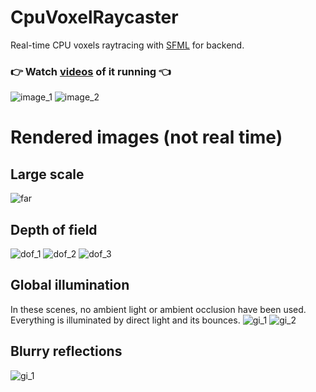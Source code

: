 # CpuVoxelRaycaster

Real-time CPU voxels raytracing with [SFML](https://www.sfml-dev.org/) for backend.
### :point_right: Watch [videos](https://www.youtube.com/playlist?list=PLPiMlUuvmixACj5Ff0ky3G9pFF52pNJQS) of it running :point_left:

![image_1](https://github.com/johnBuffer/CpuVoxelRaycaster/blob/master/res/demo_1.bmp)
![image_2](https://github.com/johnBuffer/CpuVoxelRaycaster/blob/master/res/demo_2.bmp)

# Rendered images (not real time)
## Large scale
![far](https://github.com/johnBuffer/CpuVoxelRaycaster/blob/master/res/far.png)

## Depth of field
![dof_1](https://github.com/johnBuffer/CpuVoxelRaycaster/blob/master/res/render_1.png)
![dof_2](https://github.com/johnBuffer/CpuVoxelRaycaster/blob/master/res/dof.png)
![dof_3](https://github.com/johnBuffer/CpuVoxelRaycaster/blob/master/res/dof_1.png)

## Global illumination
In these scenes, no ambient light or ambient occlusion have been used. Everything is illuminated by direct light and its bounces.
![gi_1](https://github.com/johnBuffer/CpuVoxelRaycaster/blob/master/res/gi_1.png)
![gi_2](https://github.com/johnBuffer/CpuVoxelRaycaster/blob/master/res/gi_2.png)

## Blurry reflections
![gi_1](https://github.com/johnBuffer/CpuVoxelRaycaster/blob/master/res/render.png)

